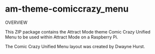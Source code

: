 # am-theme-comiccrazy_menu

OVERVIEW

This ZIP package contains the Attract Mode theme Comic Crazy Unified Menu to be used within Attract Mode on a Raspberry Pi.

The Comic Crazy Unified Menu layout was created by Dwayne Hurst.
